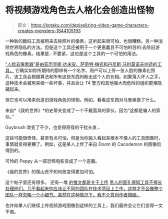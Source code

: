 # 将视频游戏角色去人格化会创造出怪物

> 原文：<https://kotaku.com/depixelizing-video-game-characters-creates-monsters-1844105193>

一种新的数码工具被用来去除照片的像素，这听起来很可怕，也很糟糕。另一种消除世界隐私的方法。但是这个工具还被用于一个更愚蠢且不可怕的目的:去除旧游戏角色的像素。结果是...不要紧，这也是这个工具的一个可怕的用法。



[“人脸去像素器”是由亚历克斯·达米安、萨奇特·梅农和丹尼斯·马利莫诺夫创造的工具。](https://twitter.com/tg_bomze/status/1274098682284163072) 它确实如你所期待的那样有一个名字。用户可以上传一张人脸的像素化照片，该工具会根据算法和所有这些东西判断出这个人的长相。如果落入坏人之手，这种技术会被用来做一些坏事，并且会让 T4 警方和其他强大而危险的组织更难隐藏起来。

但它也可以用来创造旧游戏角色的怪物。例如，看看这东西对马里奥做了什么。

来自*《我的世界》*的史蒂夫变成了一个不戴面具的家伙，因为“这都是骗人的家伙。”

Guybrush 改变了不少，也变得奇怪的干扰头发...

这些可能很奇怪，甚至有点可怕，但是当你输入看起来根本不像人的工具图像时，事情就变得更糟了。例如，这是某人上传了来自 *Doom* 的 Cacodemon 的图像后得到的。

可怜的 Peppy 从一部恐怖电影变成了一个恶魔。

《我的世界》的爬山虎不知何故变得更加可怕。

这个帖子里还有很多。 还有一堆 [的推文都是关于上传](https://twitter.com/Kiloku/status/1274315587133587457) [黑人的面孔](https://twitter.com/Kiloku/status/1274310563032641536)[得知工具不擅长处理他们。几乎看起来你应该让不同的团队在技术项目上工作，这样才不会像整个团队一样忽略一个小细节。虽然在这种情况下，我不介意创作者搞砸。](https://twitter.com/Chicken3gg/status/1274314622447820801)

也许如果人们继续上传视频游戏图像到这样的工具上，我们最终会让它们变得一文不值。